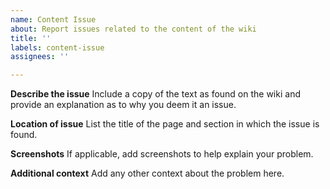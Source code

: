 ```yaml
---
name: Content Issue
about: Report issues related to the content of the wiki
title: ''
labels: content-issue
assignees: ''

---
```


**Describe the issue**
Include a copy of the text as found on the wiki and provide an explanation as to why you deem it an issue.

**Location of issue**
List the title of the page and section in which the issue is found.

**Screenshots**
If applicable, add screenshots to help explain your problem.

**Additional context**
Add any other context about the problem here.
